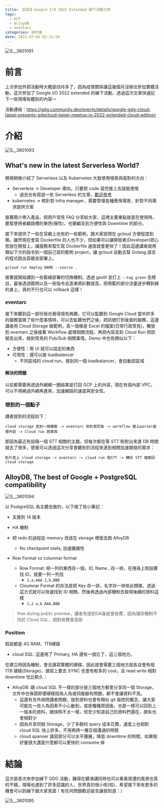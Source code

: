 ```yaml
---
title: 【GDG】Google I/O 2022 Extended 線下活動分享
tags:
  - GCP
  - AlloyDB
  - eventarc
categories: 研討會
date: 2022-07-01 01:11:50
---
```



![S__3801091](https://user-images.githubusercontent.com/6940010/176736874-e16463da-d1a3-4de0-9ffa-669ba78a5417.jpg)


# 前言

上次參加外部活動時大概是四月多了，因為疫情關係讓這幾個月沒辦法參加實體活動，這次參加了 Google I/O 2022 extended 的線下活動，透過這次文章快速記下一些現場有聽到的內容～

活動連結：https://gdg.community.dev/events/details/google-gdg-cloud-taipei-presents-gdgcloud-taipei-meetup-io-2022-extended-cloud-edition/

<!-- more -->

# 介紹

![S__3801093](https://user-images.githubusercontent.com/6940010/176736858-8d6c21df-54d6-4d97-8614-e60b04226d43.jpg)

## What's new in the latest Serverless World?

開場稍微介紹了 Serverless 以及 Kubernetes 大致使用場景與面對的方向：

- Serverless -> Developer 導向，只要把 code 寫完推上去就能使用
  - 過去也有寫過一些 Serverless 的文章，[歡迎參考](https://nijialin.com/tags/Serverless/)
- kubernetes -> 較針對 Infra manager，需要管理各種應用場景，針對不同需求提供方案

接著簡介帶入產品，把用戶常見 FAQ 分享給大家，這裡主要重點就是在使用時，要幫使用者顧跳槽的東西(彈性)，也要顧及到方便性與 Downtime 的部分。

接下來提供了一些在官網上也有的一些範例，跟大家說現在 gcloud 方便程度到哪。雖然現在會寫 Dockerfile 的人也不少，但如果可以讓開發者(Developer)把心思放在開發上，讓服務來幫忙寫 Dockerfile 速度就會更快了！因此這邊講者就用類似下方的指令到一個自己寫的範例 project，讓 gcloud 自動去幫 Golang 語言的程式跑出容器並部署上。

```
gcloud run deploy NAME --source .
```

接著就開始講到一些藍綠部署的切換機制，透過 gsutil 並打上 `--tag green` 去標註，最後透過範例以及一些指令去逐漸將趴數提高，把用藍的部分流量逐步轉到綠的身上，真的不行也可以 rollback 這樣！

### eventarc

接下來聽到這一部份我也覺得很有興趣，它可以監聽到 Google Cloud 當中許多的服務當做了些什麼事情時，可以去監聽他們之後，把訊號打到後面的服務，這邊講者用 Cloud Storage 做範例，丟一個像是 Excel 的檔案(日常行政常見)，觸發到 eventarc 之後接著 Workflow 處理相關流程，再把內容丟到 Cloud Run 把訊號丟出來，做到常見的 Pub/Sub 相關事情，Demo 中也有類似以下：

- 方便性：用 UI 就可以設定的東西
- 可用性：還可以接 loadbalancer
  - 不同區域的 cloud run，接到同一個 loadbalancer，會自動認區域

#### 解決的問題

以前都需要再透過外網繞一圈結果是打回 GCP 上的內容，現在有個內部 VPC，可以不用繞過外網再進來，加速網路的速度與安全性。

### 想到的一個點子

講者提到的流程如下：

```
cloud storage 丟到一個檔案 -> eventarc 收到資訊後 -> workflow 接上parser處理內容 -> Cloud run 跑東西
```

那因為最近有投稿一個 STT 相關的主題，但每次都在等 STT 盼對出來進 DB 時間就去了很多，感覺可以透過這次分享會聽到的流程來達到相關加速開發的需求：

```
影片丟上 cloud storage -> eventarc -> cloud run 跑STT -> 轉存 STT 檔案回 cloud storage
```


## AlloyDB, The best of Google + PostgreSQL compatibility

![S__3801094](https://user-images.githubusercontent.com/6940010/176736800-7ef83aa0-80c7-4851-a44d-a8970fce28cd.jpg)

以 PostgreSQL 為主體去做的，以下做了些小筆記：

- 支援到 14 版本
- HA 機制
- 把 redo 的過程從 memory 改成在 storage 裡面去跑 AlloyDB
  - No checkpoint stalls, 加速擴展性

- Row Format vs columnar format
  - Row Format: 把一列的東西存一個，ID, Name...存一排，在搜尋上假設要找 ID，就要一列一列找
    - `1,a,AAA 2,b,BBB`
  - Cloumnar Format 的存法是把 Key 存一排，名字存一排依此類推，透過這方式就可以快速找到 ID 相關，然後再透過內部機制去取得後續的資料這樣
    - `1,2 a,b AAA,BBB`

> free during public preview，講者有提到GA後就會收費，因為儲存機制不同於 Cloud SQL，相對收費會高些

### Position

假設都是 4G RAM、1TB硬碟

- cloud SQL: 這邊用了 Primary, HA 還有一個忘了，這三個地方。

在建立時因為機制，會去讀寫實體的硬碟，因此就會需要三個地方就各自會有個 1TB 硬碟(Storage)，讀寫上要去 SYNC 也會有較多的 cost，且 read write 相對 downtime 也比較久：

- AlloyDB: 跟 cloud SQL 不一樣的部分是三個地方都會分享同一個 Storage，文件中也保證即便硬碟因為人為或伺服器有問題，都不會讓資料不見。
  - 這邊有另外詢問講者問題，提到資料也會有類似 git 版控的概念，讓大家可能在一些人為因素不小心動到，或是種種原因後，也是一樣可以回到上一版本的資料，跟快照不太一樣，但至少知道自己的資料們還在，損失也會相對少
  - 因為共享同個 Storage，少了多餘的 query 成本花費，速度上也相對 cloud SQL 快上許多，不用再跨一層互相溝通的時間
  - cloud spanner 讀寫部分可以水平擴展，降低 downtime 的時間，如果剛好量很大還是什麼都可以更快的 consume 掉

# 結論

這次是首次來參加線下 GDG 活動，難得在聽演講同時也可以看看周遭的風景也真的不錯，現場也遇到了許多認識的人，世界真的很小呢(哈)，希望接下來有更多的機會可以到線下跟大家見面！有任何問題歡迎留言讓我知道：）

![S__3801095](https://user-images.githubusercontent.com/6940010/176736868-fe6aa721-6893-4279-bcd4-632413f4b9ab.jpg)

<style>
  section.compact {
    font-size: 150%  
  }
  img[alt~="center"] {
    display: block;
    margin: 0 auto;
  }
</style>
